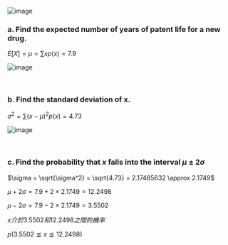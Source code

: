 
![image](https://github.com/user-attachments/assets/aaa1b9da-f1d6-4911-84e1-fbbd7ee13795)

### a. Find the expected number of years of patent life for a new drug.

$E[X] = \mu = \sum{x p(x)} = 7.9$

![image](https://github.com/user-attachments/assets/b34aa99d-5ac6-4660-aa76-75825549936a)

<br/>

### b. Find the standard deviation of x.

$\sigma^2 = \sum{(x-\mu)^2 p(x)} = 4.73$

![image](https://github.com/user-attachments/assets/62ed4e78-0870-4a88-bd79-2a891ef12ee1)

<br/>

### c. Find the probability that $x$ falls into the interval $\mu \pm 2\sigma$

$\sigma = \sqrt{\sigma^2} = \sqrt{4.73} = 2.17485632 \approx 2.1749$

$\mu + 2 \sigma = 7.9 + 2 \times 2.1749 = 12.2498$  

$\mu - 2 \sigma = 7.9 - 2 \times 2.1749 = 3.5502$

$x介於3.5502和12.2498之間的機率$

$p(3.5502\leqq x \leqq 12.2498)$
